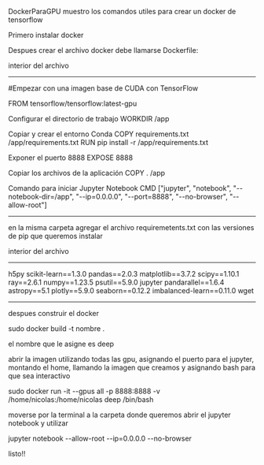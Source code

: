  DockerParaGPU
muestro los comandos utiles para crear un docker de tensorflow

Primero instalar docker

Despues crear el archivo docker debe llamarse Dockerfile:

interior del archivo 
*********************************************************************
#Empezar con una imagen base de CUDA con TensorFlow

FROM tensorflow/tensorflow:latest-gpu

Configurar el directorio de trabajo
WORKDIR /app

Copiar y crear el entorno Conda
COPY requirements.txt /app/requirements.txt
RUN pip install -r /app/requirements.txt 

Exponer el puerto 8888
EXPOSE 8888

Copiar los archivos de la aplicación
COPY . /app

Comando para iniciar Jupyter Notebook
CMD ["jupyter", "notebook", "--notebook-dir=/app", "--ip=0.0.0.0", "--port=8888", "--no-browser", "--allow-root"]

*********************************************************************
en la misma carpeta agregar el archivo requiremetents.txt con las versiones de pip que queremos instalar

interior del archivo 
*********************************************************************
h5py
scikit-learn==1.3.0
pandas==2.0.3
matplotlib==3.7.2
scipy==1.10.1
ray==2.6.1
numpy==1.23.5
psutil==5.9.0
jupyter
pandarallel==1.6.4
astropy==5.1
plotly==5.9.0
seaborn==0.12.2
imbalanced-learn==0.11.0
wget
*********************************************************************
despues construir el docker

sudo docker build -t nombre .

el nombre que le asigne es deep

abrir la imagen utilizando todas las gpu, asignando el puerto para el jupyter, montando el home, llamando la imagen que creamos y asignando bash para que sea interactivo 

sudo docker run -it --gpus all -p 8888:8888 -v /home/nicolas:/home/nicolas deep /bin/bash

moverse por la terminal a la carpeta donde queremos abrir el jupyter notebook y utilizar 

jupyter notebook --allow-root --ip=0.0.0.0 --no-browser

listo!!
